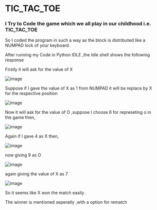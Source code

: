 # TIC_TAC_TOE

### I Try to Code the game which we all play in our childhood i.e. TIC_TAC_TOE

So  I coded the program in such a way as the block is distributed like a NUMPAD lock of your keyboard.

After running my Code in Python IDLE ,the Idle shell shows the following response 

Firstly it will ask for the value of X 

![image](https://user-images.githubusercontent.com/114693636/193135579-5d3fd0f9-de47-4ed5-a27c-6990ebce1d9a.png)

Suppose if I gave the value of X as 1 from NUMPAD it will be replace by X for the respective position 

![image](https://user-images.githubusercontent.com/114693636/193133737-c71bcfe1-1bf0-460d-b65d-a19f78352a97.png)

Now it will ask for the value of O ,suppose I choose 6 for represeting o in the game then,

![image](https://user-images.githubusercontent.com/114693636/193134013-1998d497-9c10-497d-89a7-2445f50fe185.png)

Again if I gave 4 as X then,

![image](https://user-images.githubusercontent.com/114693636/193134174-8ce9e395-c4bd-419e-baaf-8074d3918ebb.png)

now giving 9 as O 

![image](https://user-images.githubusercontent.com/114693636/193134336-943e7a00-1379-4e0e-97f7-56337fe512cf.png)

again giving the value of X as 7 

![image](https://user-images.githubusercontent.com/114693636/193134446-5e8eb858-bef4-499d-940b-edc8d9f3ae76.png)

So it seems like X won the match easily .

The winner is mentioned seperatly ,with a option for rematch 
